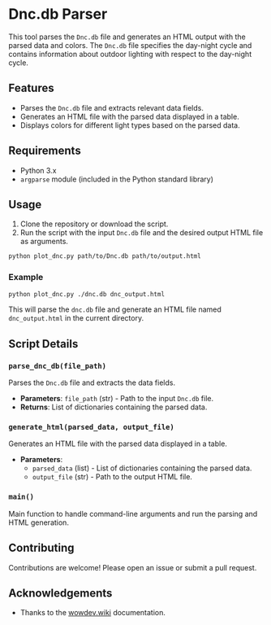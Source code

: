 # Dnc.db Parser

This tool parses the `Dnc.db` file and generates an HTML output with the parsed data and colors. The `Dnc.db` file specifies the day-night cycle and contains information about outdoor lighting with respect to the day-night cycle.

## Features

- Parses the `Dnc.db` file and extracts relevant data fields.
- Generates an HTML file with the parsed data displayed in a table.
- Displays colors for different light types based on the parsed data.

## Requirements

- Python 3.x
- `argparse` module (included in the Python standard library)

## Usage

1. Clone the repository or download the script.
2. Run the script with the input `Dnc.db` file and the desired output HTML file as arguments.

```sh
python plot_dnc.py path/to/Dnc.db path/to/output.html
```

### Example

```sh
python plot_dnc.py ./dnc.db dnc_output.html
```

This will parse the `dnc.db` file and generate an HTML file named `dnc_output.html` in the current directory.

## Script Details

### `parse_dnc_db(file_path)`

Parses the `Dnc.db` file and extracts the data fields.

- **Parameters**: `file_path` (str) - Path to the input `Dnc.db` file.
- **Returns**: List of dictionaries containing the parsed data.

### `generate_html(parsed_data, output_file)`

Generates an HTML file with the parsed data displayed in a table.

- **Parameters**:
  - `parsed_data` (list) - List of dictionaries containing the parsed data.
  - `output_file` (str) - Path to the output HTML file.

### `main()`

Main function to handle command-line arguments and run the parsing and HTML generation.

## Contributing

Contributions are welcome! Please open an issue or submit a pull request.

## Acknowledgements

- Thanks to the [wowdev.wiki](https://wowdev.wiki/Dnc.db) documentation.
